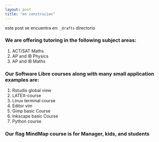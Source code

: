 ```yaml
---
layout: post
title: "en construcion"
---
```


este post se encuentra en: `_drafts` directorio

### We are offering tutoring in the following subject areas: 

1. ACT/SAT Maths 
2. AP and IB Physics  
3. AP and IB Maths

### Our Software Libre courses along with many small application examples are:

1. Rstudio global view
2. LATEX-course
3. Linux terminal course
4. Editor vim
5. Gimp basic Course
6. Inkscape basic Course
7. Python course

### Our flag MindMap course is for Manager, kids, and students

